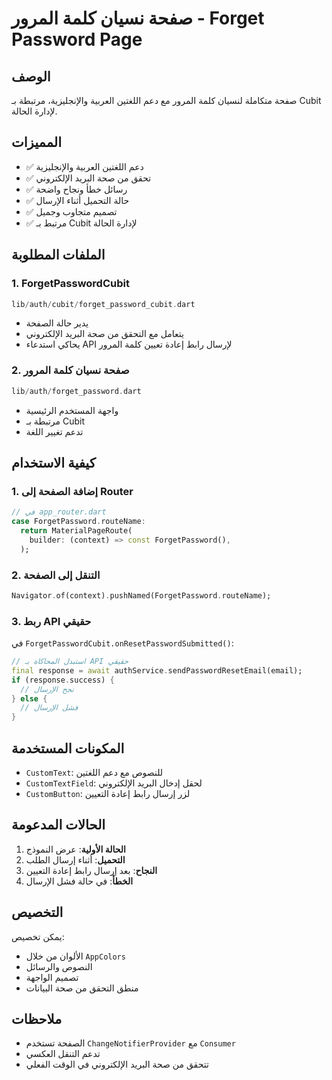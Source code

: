 # صفحة نسيان كلمة المرور - Forget Password Page

## الوصف
صفحة متكاملة لنسيان كلمة المرور مع دعم اللغتين العربية والإنجليزية، مرتبطة بـ Cubit لإدارة الحالة.

## المميزات
- ✅ دعم اللغتين العربية والإنجليزية
- ✅ تحقق من صحة البريد الإلكتروني
- ✅ رسائل خطأ ونجاح واضحة
- ✅ حالة التحميل أثناء الإرسال
- ✅ تصميم متجاوب وجميل
- ✅ مرتبط بـ Cubit لإدارة الحالة

## الملفات المطلوبة

### 1. ForgetPasswordCubit
```dart
lib/auth/cubit/forget_password_cubit.dart
```
- يدير حالة الصفحة
- يتعامل مع التحقق من صحة البريد الإلكتروني
- يحاكي استدعاء API لإرسال رابط إعادة تعيين كلمة المرور

### 2. صفحة نسيان كلمة المرور
```dart
lib/auth/forget_password.dart
```
- واجهة المستخدم الرئيسية
- مرتبطة بـ Cubit
- تدعم تغيير اللغة

## كيفية الاستخدام

### 1. إضافة الصفحة إلى Router
```dart
// في app_router.dart
case ForgetPassword.routeName:
  return MaterialPageRoute(
    builder: (context) => const ForgetPassword(),
  );
```

### 2. التنقل إلى الصفحة
```dart
Navigator.of(context).pushNamed(ForgetPassword.routeName);
```

### 3. ربط API حقيقي
في `ForgetPasswordCubit.onResetPasswordSubmitted()`:
```dart
// استبدل المحاكاة بـ API حقيقي
final response = await authService.sendPasswordResetEmail(email);
if (response.success) {
  // نجح الإرسال
} else {
  // فشل الإرسال
}
```

## المكونات المستخدمة
- `CustomText`: للنصوص مع دعم اللغتين
- `CustomTextField`: لحقل إدخال البريد الإلكتروني
- `CustomButton`: لزر إرسال رابط إعادة التعيين

## الحالات المدعومة
1. **الحالة الأولية**: عرض النموذج
2. **التحميل**: أثناء إرسال الطلب
3. **النجاح**: بعد إرسال رابط إعادة التعيين
4. **الخطأ**: في حالة فشل الإرسال

## التخصيص
يمكن تخصيص:
- الألوان من خلال `AppColors`
- النصوص والرسائل
- تصميم الواجهة
- منطق التحقق من صحة البيانات

## ملاحظات
- الصفحة تستخدم `ChangeNotifierProvider` مع `Consumer`
- تدعم التنقل العكسي
- تتحقق من صحة البريد الإلكتروني في الوقت الفعلي
